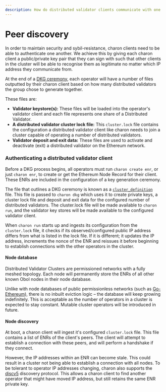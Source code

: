 ```yaml
---
description: How do distributed validator clients communicate with one another securely?
---
```


# Peer discovery

In order to maintain security and sybil-resistance, charon clients need to be able to authenticate one another. We achieve this by giving each charon client a public/private key pair that they can sign with such that other clients in the cluster will be able to recognise them as legitimate no matter which IP address they communicate from.

At the end of a [DKG ceremony](./02_validator-creation.md#stages-of-creating-a-distributed-validator), each operator will have a number of files outputted by their charon client based on how many distributed validators the group chose to generate together.

These files are:

- **Validator keystore(s):** These files will be loaded into the operator's validator client and each file represents one share of a Distributed Validator.
- **A distributed validator cluster lock file:** This `cluster.lock` file contains the configuration a distributed validator client like charon needs to join a cluster capable of operating a number of distributed validators.
- **Validator deposit and exit data:** These files are used to activate and deactivate (exit) a distributed validator on the Ethereum network. 

### Authenticating a distributed validator client

Before a DKG process begins, all operators must run `charon create enr`, or just `charon enr`, to create or get the Ethereum Node Record for their client. These ENRs are included in the configuration of a key generation ceremony. 

The file that outlines a DKG ceremony is known as a [`cluster_definition`](./08_distributed-validator-cluster-manifest.md) file. This file is passed to `charon dkg` which uses it to create private keys, a cluster lock file and deposit and exit data for the configured number of distributed validators. The cluster.lock file will be made available to `charon run`, and the validator key stores will be made available to the configured validator client. 

When `charon run` starts up and ingests its configuration from the `cluster.lock` file, it checks if its observed/configured public IP address differs from what is listed in the lock file. If it is different; it updates the IP address, increments the nonce of the ENR and reissues it before beginning to establish connections with the other operators in the cluster.

#### Node database

Distributed Validator Clusters are permissioned networks with a fully meshed topology. Each node will permanently store the ENRs of all other known Obol nodes in their node database.

Unlike with node databases of public permissionless networks (such as [Go-Ethereum](https://pkg.go.dev/github.com/ethereum/go-ethereum@v1.10.13/p2p/enode#DB)), there is no inbuilt eviction logic – the database will keep growing indefinitely. This is acceptable as the number of operators in a cluster is expected to stay constant. Mutable cluster operators will be introduced in future. 

#### Node discovery

At boot, a charon client will ingest it's configured `cluster.lock` file. This file contains a list of ENRs of the client's peers. The client will attempt to establish a connection with these peers, and will perform a handshake if they connect. 

However, the IP addresses within an ENR can become stale. This could result in a cluster not being able to establish a connection with all nodes. To be tolerant to operator IP addresses changing, charon also supports the [discv5](https://github.com/ethereum/devp2p/blob/master/discv5/discv5.md) discovery protocol. This allows a charon client to find another operator that might have moved IP address, but still retains the same ENR private key.


